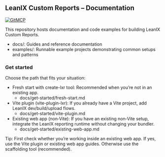 ## LeanIX Custom Reports – Documentation

[![GitMCP](https://img.shields.io/endpoint?url=https://gitmcp.io/badge/tomgutt/leanix-custom-report-docs)](https://gitmcp.io/tomgutt/leanix-custom-report-docs)

This repository hosts documentation and code examples for building LeanIX Custom Reports.

- docs/: Guides and reference documentation
- examples/: Runnable example projects demonstrating common setups and patterns

### Get started

Choose the path that fits your situation:

- Fresh start with create-lxr tool: Recommended when you’re not in an existing app.
  - docs/get-started/fresh-start.md
- Vite plugin (vite-plugin-lxr): If you already have a Vite project, add LeanIX dev/build/upload flows.
  - docs/get-started/vite-plugin.md
- Existing web app (non‑Vite): If you have an existing non‑Vite setup, integrate the LeanIX reporting runtime without changing your bundler.
  - docs/get-started/existing-web-app.md

Tip: First check whether you’re working inside an existing web app. If yes, use the Vite plugin or existing web app guides. Otherwise use the scaffolding tool (recommended).
